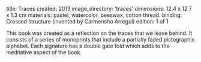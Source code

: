 title: Traces 
created: 2013
image_directory: 'traces'
dimensions: 12.4 x 12.7 x 1.3 cm
materials: pastel, watercolor, beeswax, cotton thread.
binding: Crossed structure (invented by Carmensho Arregui)
edition: 1 of 1

This book was created as a reflection on the traces that we leave behind. It consists of a series of monoprints that include a partially faded pictographic alphabet. Each signature has a double gate fold which adds to the meditative aspect of the book. 

